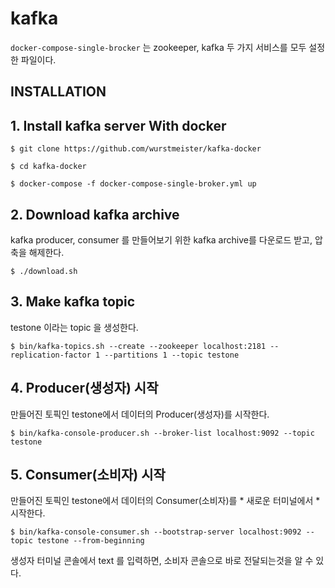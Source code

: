 # kafka 

```docker-compose-single-brocker``` 는 zookeeper, kafka 두 가지 서비스를 모두 설정한 파일이다.

## INSTALLATION


## 1. Install kafka server With docker 

```
$ git clone https://github.com/wurstmeister/kafka-docker

$ cd kafka-docker

$ docker-compose -f docker-compose-single-broker.yml up

```


## 2. Download kafka archive

kafka producer, consumer 를 만들어보기 위한 kafka archive를 다운로드 받고, 압축을 해제한다.

```
$ ./download.sh

```

## 3. Make kafka topic

testone 이라는 topic 을 생성한다.


```
$ bin/kafka-topics.sh --create --zookeeper localhost:2181 --replication-factor 1 --partitions 1 --topic testone

```

## 4. Producer(생성자) 시작

만들어진 토픽인 testone에서 데이터의 Producer(생성자)를 시작한다. 

```
$ bin/kafka-console-producer.sh --broker-list localhost:9092 --topic testone

```


## 5. Consumer(소비자) 시작

만들어진 토픽인 testone에서 데이터의 Consumer(소비자)를 * 새로운 터미널에서 * 시작한다. 

```
$ bin/kafka-console-consumer.sh --bootstrap-server localhost:9092 --topic testone --from-beginning

```


생성자 터미널 콘솔에서 text 를 입력하면, 소비자 콘솔으로 바로 전달되는것을 알 수 있다. 
